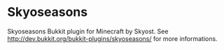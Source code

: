 Skyoseasons
===========

Skyoseasons Bukkit plugin for Minecraft by Skyost.
See http://dev.bukkit.org/bukkit-plugins/skyoseasons/ for more informations.
